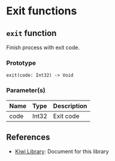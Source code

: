 # Exit functions

## `exit` function
Finish process with exit code.

### Prototype
````
exit(code: Int32) -> Void
````
### Parameter(s)
|Name |Type   |Description                      |
|:--- |:----  |:----                            |
|code |Int32  |Exit code                        |

## References
* [Kiwi Library](https://github.com/steelwheels/KiwiScript/blob/master/KiwiLibrary/Document/Library.md): Document for this library
